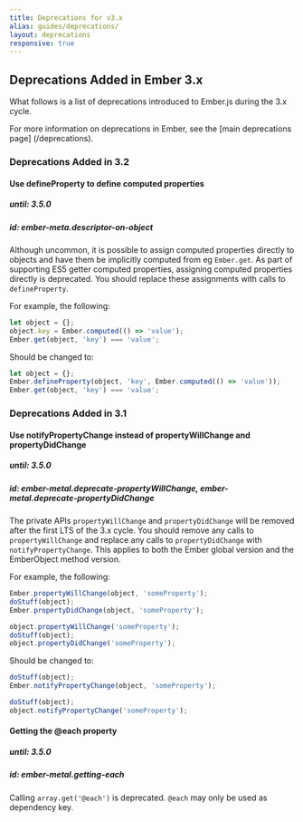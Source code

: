 ```yaml
---
title: Deprecations for v3.x
alias: guides/deprecations/
layout: deprecations
responsive: true
---
```


## Deprecations Added in Ember 3.x

What follows is a list of deprecations introduced to Ember.js during the 3.x
cycle.

For more information on deprecations in Ember, see the [main deprecations page]
(/deprecations).

### Deprecations Added in 3.2

#### Use defineProperty to define computed properties

##### until: 3.5.0
##### id: ember-meta.descriptor-on-object

Although uncommon, it is possible to assign computed properties directly to
objects and have them be implicitly computed from eg `Ember.get`.  As part of
supporting ES5 getter computed properties, assigning computed properties
directly is deprecated.  You should replace these assignments with calls to
`defineProperty`.

For example, the following:

```javascript
let object = {};
object.key = Ember.computed(() => 'value');
Ember.get(object, 'key') === 'value';
```

Should be changed to:

```javascript
let object = {};
Ember.defineProperty(object, 'key', Ember.computed(() => 'value'));
Ember.get(object, 'key') === 'value';
```

### Deprecations Added in 3.1

#### Use notifyPropertyChange instead of propertyWillChange and propertyDidChange

##### until: 3.5.0
##### id: ember-metal.deprecate-propertyWillChange, ember-metal.deprecate-propertyDidChange

The private APIs `propertyWillChange` and `propertyDidChange` will be removed after the first
LTS of the 3.x cycle. You should remove any calls to `propertyWillChange` and replace any
calls to `propertyDidChange` with `notifyPropertyChange`. This applies to both the Ember global
version and the EmberObject method version.

For example, the following:

```javascript
Ember.propertyWillChange(object, 'someProperty');
doStuff(object);
Ember.propertyDidChange(object, 'someProperty');

object.propertyWillChange('someProperty');
doStuff(object);
object.propertyDidChange('someProperty');
```

Should be changed to:

```javascript
doStuff(object);
Ember.notifyPropertyChange(object, 'someProperty');

doStuff(object);
object.notifyPropertyChange('someProperty');
```

#### Getting the @each property

##### until: 3.5.0
##### id: ember-metal.getting-each

Calling `array.get('@each')` is deprecated. `@each` may only be used as dependency key.

